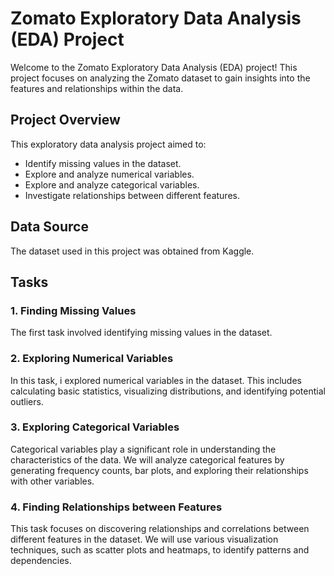 # Zomato Exploratory Data Analysis (EDA) Project

Welcome to the Zomato Exploratory Data Analysis (EDA) project! This project focuses on analyzing the Zomato dataset to gain insights into the features and relationships within the data.

## Project Overview

This exploratory data analysis project aimed to:
- Identify missing values in the dataset.
- Explore and analyze numerical variables.
- Explore and analyze categorical variables.
- Investigate relationships between different features.

## Data Source

The dataset used in this project was obtained from Kaggle.

## Tasks

### 1. Finding Missing Values

The first task involved identifying missing values in the dataset. 

### 2. Exploring Numerical Variables

In this task, i  explored numerical variables in the dataset. This includes calculating basic statistics, visualizing distributions, and identifying potential outliers.

### 3. Exploring Categorical Variables

Categorical variables play a significant role in understanding the characteristics of the data. We will analyze categorical features by generating frequency counts, bar plots, and exploring their relationships with other variables.

### 4. Finding Relationships between Features

This task focuses on discovering relationships and correlations between different features in the dataset. We will use various visualization techniques, such as scatter plots and heatmaps, to identify patterns and dependencies.


